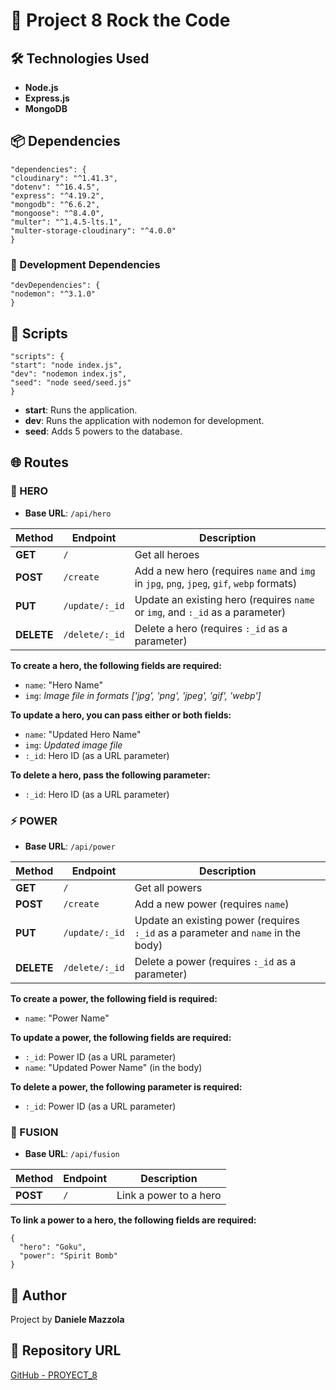 # 🚀 Project 8 Rock the Code

## 🛠️ Technologies Used

- **Node.js**
- **Express.js**
- **MongoDB**

## 📦 Dependencies

```
"dependencies": {
"cloudinary": "^1.41.3",
"dotenv": "^16.4.5",
"express": "^4.19.2",
"mongodb": "^6.6.2",
"mongoose": "^8.4.0",
"multer": "^1.4.5-lts.1",
"multer-storage-cloudinary": "^4.0.0"
}
```

### 🧰 Development Dependencies

```
"devDependencies": {
"nodemon": "^3.1.0"
}
```

## 📜 Scripts

```
"scripts": {
"start": "node index.js",
"dev": "nodemon index.js",
"seed": "node seed/seed.js"
}
```

- **start**: Runs the application.
- **dev**: Runs the application with nodemon for development.
- **seed**: Adds 5 powers to the database.

## 🌐 Routes

### 🦸 HERO

- **Base URL**: `/api/hero`

| Method     | Endpoint       | Description                                                                               |
| ---------- | -------------- | ----------------------------------------------------------------------------------------- |
| **GET**    | `/`            | Get all heroes                                                                            |
| **POST**   | `/create`      | Add a new hero (requires `name` and `img` in `jpg`, `png`, `jpeg`, `gif`, `webp` formats) |
| **PUT**    | `/update/:_id` | Update an existing hero (requires `name` or `img`, and `:_id` as a parameter)             |
| **DELETE** | `/delete/:_id` | Delete a hero (requires `:_id` as a parameter)                                            |

**To create a hero, the following fields are required:**

- `name`: "Hero Name"
- `img`: _Image file in formats ['jpg', 'png', 'jpeg', 'gif', 'webp']_

**To update a hero, you can pass either or both fields:**

- `name`: "Updated Hero Name"
- `img`: _Updated image file_
- `:_id`: Hero ID (as a URL parameter)

**To delete a hero, pass the following parameter:**

- `:_id`: Hero ID (as a URL parameter)

### ⚡ POWER

- **Base URL**: `/api/power`

| Method     | Endpoint       | Description                                                                      |
| ---------- | -------------- | -------------------------------------------------------------------------------- |
| **GET**    | `/`            | Get all powers                                                                   |
| **POST**   | `/create`      | Add a new power (requires `name`)                                                |
| **PUT**    | `/update/:_id` | Update an existing power (requires `:_id` as a parameter and `name` in the body) |
| **DELETE** | `/delete/:_id` | Delete a power (requires `:_id` as a parameter)                                  |

**To create a power, the following field is required:**

- `name`: "Power Name"

**To update a power, the following fields are required:**

- `:_id`: Power ID (as a URL parameter)
- `name`: "Updated Power Name" (in the body)

**To delete a power, the following parameter is required:**

- `:_id`: Power ID (as a URL parameter)

### 🔗 FUSION

- **Base URL**: `/api/fusion`

| Method   | Endpoint | Description            |
| -------- | -------- | ---------------------- |
| **POST** | `/`      | Link a power to a hero |

**To link a power to a hero, the following fields are required:**

```
{
  "hero": "Goku",
  "power": "Spirit Bomb"
}
```

## 👤 Author

Project by **Daniele Mazzola**

## 🔗 Repository URL

[GitHub - PROYECT_8](https://github.com/danielemazzola/PROYECT_8)
